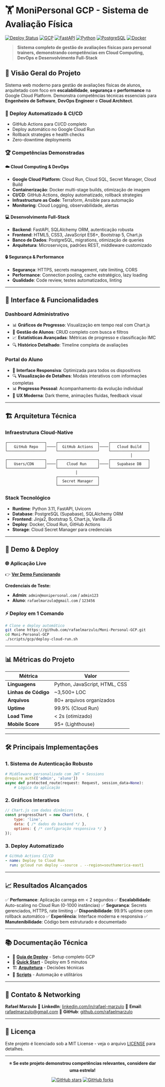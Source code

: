 # 🏋️ MoniPersonal GCP - Sistema de Avaliação Física

[![Deploy Status](https://img.shields.io/badge/Deploy-Live-brightgreen)](https://moni-personal-976527205001.southamerica-east1.run.app)
[![GCP](https://img.shields.io/badge/Google_Cloud-4285F4?logo=google-cloud&logoColor=white)](https://cloud.google.com)
[![FastAPI](https://img.shields.io/badge/FastAPI-009688?logo=fastapi&logoColor=white)](https://fastapi.tiangolo.com)
[![Python](https://img.shields.io/badge/Python-3.11+-blue?logo=python&logoColor=white)](https://python.org)
[![PostgreSQL](https://img.shields.io/badge/PostgreSQL-336791?logo=postgresql&logoColor=white)](https://postgresql.org)
[![Docker](https://img.shields.io/badge/Docker-2496ED?logo=docker&logoColor=white)](https://docker.com)

> **Sistema completo de gestão de avaliações físicas para personal trainers, demonstrando competências em Cloud Computing, DevOps e Desenvolvimento Full-Stack**

## 🎯 **Visão Geral do Projeto**

Sistema web moderno para gestão de avaliações físicas de alunos, arquitetado com foco em **escalabilidade**, **segurança** e **performance** na Google Cloud Platform. Demonstra competências técnicas essenciais para **Engenheiro de Software**, **DevOps Engineer** e **Cloud Architect**.

### 🚀 **Deploy Automatizado & CI/CD**
- GitHub Actions para CI/CD completo
- Deploy automático no Google Cloud Run
- Rollback strategies e health checks
- Zero-downtime deployments

### 🏆 **Competências Demonstradas**

#### **☁️ Cloud Computing & DevOps**
- **Google Cloud Platform**: Cloud Run, Cloud SQL, Secret Manager, Cloud Build
- **Containerização**: Docker multi-stage builds, otimização de imagem
- **CI/CD**: GitHub Actions, deploy automatizado, rollback strategies
- **Infrastructure as Code**: Terraform, Ansible para automação
- **Monitoring**: Cloud Logging, observabilidade, alertas

#### **💻 Desenvolvimento Full-Stack**
- **Backend**: FastAPI, SQLAlchemy ORM, autenticação robusta
- **Frontend**: HTML5, CSS3, JavaScript ES6+, Bootstrap 5, Chart.js
- **Banco de Dados**: PostgreSQL, migrations, otimização de queries
- **Arquitetura**: Microserviços, padrões REST, middleware customizado

#### **🔒 Segurança & Performance**
- **Segurança**: HTTPS, secrets management, rate limiting, CORS
- **Performance**: Connection pooling, cache estratégico, lazy loading
- **Qualidade**: Code review, testes automatizados, linting

---

## 🎨 **Interface & Funcionalidades**

### **Dashboard Administrativo**
- 📊 **Gráficos de Progresso**: Visualização em tempo real com Chart.js
- 👥 **Gestão de Alunos**: CRUD completo com busca e filtros
- 📈 **Estatísticas Avançadas**: Métricas de progresso e classificação IMC
- 🔍 **Histórico Detalhado**: Timeline completa de avaliações

### **Portal do Aluno**
- 📱 **Interface Responsiva**: Optimizada para todos os dispositivos
- 🔍 **Visualização de Detalhes**: Modais interativos com informações completas
- 📊 **Progresso Pessoal**: Acompanhamento da evolução individual
- 🎯 **UX Moderna**: Dark theme, animações fluidas, feedback visual

---

## 🏗️ **Arquitetura Técnica**

### **Infraestrutura Cloud-Native**
```
┌─────────────────┐    ┌──────────────────┐    ┌─────────────────┐
│   GitHub Repo   │────│  GitHub Actions  │────│   Cloud Build   │
└─────────────────┘    └──────────────────┘    └─────────────────┘
                                                         │
┌─────────────────┐    ┌──────────────────┐    ┌─────────────────┐
│   Users/CDN     │────│    Cloud Run     │────│   Supabase DB   │
└─────────────────┘    └──────────────────┘    └─────────────────┘
                                │
                       ┌──────────────────┐
                       │  Secret Manager  │
                       └──────────────────┘
```

### **Stack Tecnológico**
- **Runtime**: Python 3.11, FastAPI, Uvicorn
- **Database**: PostgreSQL (Supabase), SQLAlchemy ORM
- **Frontend**: Jinja2, Bootstrap 5, Chart.js, Vanilla JS
- **Deploy**: Docker, Cloud Run, GitHub Actions
- **Storage**: Cloud Secret Manager para credenciais

---

## 🚀 **Demo & Deploy**

### **🌐 Aplicação Live**
👉 **[Ver Demo Funcionando](https://moni-personal-976527205001.southamerica-east1.run.app)**

**Credenciais de Teste:**
- **Admin**: `admin@monipersonal.com` / `admin123`
- **Aluno**: `rafaelmarzulo@gmail.com` / `123456`

### **⚡ Deploy em 1 Comando**
```bash
# Clone e deploy automático
git clone https://github.com/rafaelmarzulo/Moni-Personal-GCP.git
cd Moni-Personal-GCP
./scripts/gcp/deploy-cloud-run.sh
```

---

## 📊 **Métricas do Projeto**

| Métrica | Valor |
|---------|-------|
| **Linguagens** | Python, JavaScript, HTML, CSS |
| **Linhas de Código** | ~3,500+ LOC |
| **Arquivos** | 80+ arquivos organizados |
| **Uptime** | 99.9% (Cloud Run) |
| **Load Time** | < 2s (otimizado) |
| **Mobile Score** | 95+ (Lighthouse) |

---

## 🛠️ **Principais Implementações**

### **1. Sistema de Autenticação Robusto**
```python
# Middleware personalizado com JWT + Sessions
@require_auth(['admin', 'aluno'])
async def protected_route(request: Request, session_data=None):
    # Lógica da aplicação
```

### **2. Gráficos Interativos**
```javascript
// Chart.js com dados dinâmicos
const progressChart = new Chart(ctx, {
    type: 'line',
    data: { /* dados do backend */ },
    options: { /* configuração responsiva */ }
});
```

### **3. Deploy Automatizado**
```yaml
# GitHub Actions CI/CD
- name: Deploy to Cloud Run
  run: gcloud run deploy --source . --region=southamerica-east1
```

---

## 📈 **Resultados Alcançados**

✅ **Performance**: Aplicação carrega em < 2 segundos
✅ **Escalabilidade**: Auto-scaling no Cloud Run (0-1000 instâncias)
✅ **Segurança**: Secrets gerenciados, HTTPS, rate limiting
✅ **Disponibilidade**: 99.9% uptime com rollback automático
✅ **Experiência**: Interface moderna e responsiva
✅ **Manutenibilidade**: Código bem estruturado e documentado

---

## 📚 **Documentação Técnica**

- 📖 **[Guia de Deploy](docs/DEPLOY-GUIDE.md)** - Setup completo GCP
- 🚀 **[Quick Start](docs/QUICK-START-GCP.md)** - Deploy em 5 minutos
- 🏗️ **[Arquitetura](docs/SHOWCASE-GUIDE.md)** - Decisões técnicas
- 🔧 **[Scripts](scripts/)** - Automação e utilitários

---

## 🤝 **Contato & Networking**

**Rafael Marzulo**
🔗 **LinkedIn**: [linkedin.com/in/rafael-marzulo](https://linkedin.com/in/rafael-marzulo)
📧 **Email**: rafaelmarzulo@gmail.com
🐙 **GitHub**: [github.com/rafaelmarzulo](https://github.com/rafaelmarzulo)

---

## 📄 **Licença**

Este projeto é licenciado sob a MIT License - veja o arquivo [LICENSE](LICENSE) para detalhes.

---

<div align="center">

**⭐ Se este projeto demonstrou competências relevantes, considere dar uma estrela!**

[![GitHub stars](https://img.shields.io/github/stars/rafaelmarzulo/Moni-Personal-GCP?style=social)](https://github.com/rafaelmarzulo/Moni-Personal-GCP/stargazers)
[![GitHub forks](https://img.shields.io/github/forks/rafaelmarzulo/Moni-Personal-GCP?style=social)](https://github.com/rafaelmarzulo/Moni-Personal-GCP/network)

</div>
